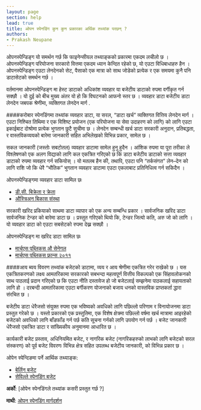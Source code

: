 ```yaml
---
layout: page
section: help
lead: true
title: ओपन स्पेनडिंग कुन कुन प्रकारका अर्थिक तथ्यांक परछन् ?
authors:
- Prakash Neupane
---
```

ओपनस्पेन्डिङ्ग यो समर्थन गर्छ कि फाइनेन्सीयल तथ्याङ्कको प्रकारमा एकदम लचीलो छ । ओपनस्पेन्डिङ्ग परियोजना सरकारो वित्तमा एकदम ध्यान केन्दित रहेको छ, यो एउटा विधिबाधाहरु हैन । ओपनस्पेन्डिङ्ग एउटा लेनदेनको सेट, पैसाको एक मात्रा को साथ जोडेको प्रत्येक र एक समयमा कुनै पनि डाटासेटको समर्थन गर्छ ।

वर्तमानमा ओपनस्पेन्डिङ्ग मा हेस्ट डाटाको अधिकांश व्यवहार या बजेटीय डाटाको रुपमा वर्गीकृत गर्न सक्छौ । यो दुई को बीच मुख्य अंतर यो हो कि विघटनको आफनो स्तर छ । व्यवहार डाटा बजेटीय डाटा लेनदेन जबपक श्रेणीमा, व्यक्तिगत लेनदेन मार्ग .

####करोबार स्पेनडिंगमा तथ्यांक
व्यवहार डाटा, या सरल, “डाटा खर्च” व्यक्तिगत वित्तिय लेनदेन मार्ग । एउटा निश्चित तिथिमा र एक विशिष्ट प्रयोजन (एक परियोजना या सेवा उदाहरण को लागि) को लागि एउटा इकाईबाट दोश्रोमा प्रत्येक भुगतान छुटै सुचीमा छ । लेनदेन सम्बन्धी खर्च डाटा सरकारी अनुदान, प्रतिबद्धता, र वास्तविकव्ययको बारेमा जानकारी सहित अभिलेखको विभिन्न प्रकार, सामेल छ ।

सकल जानकारी (जस्तोः सबटोतल) व्यवहार डाटामा सामेल हुनु हुदैन । आंशिक रुपमा या पूरा तरीका ले विश्लेषणको एक अलग विद्याको लागि कल एकत्रित गरिएको छ कि डाटा बजेटीय डाटाको सत्ता व्यवहार डाटाको रुपमा व्यवहार गर्न सकियोस् । यो मतलब हैन की, तथापि, एउटा पनि “तर्कसंगत” लेन–देन को लागि राशि जो कि धेरै “भौतिक” भुगतान व्यवहार डाटामा एउटा एकलाबाट प्रतिनिधित्व गर्न सकिदैन ।

ओपनस्पेन्डिङ्गमा व्यवहार डाटा सामिल छः

* [डी.सी. बिक्रेता र क्रेता](http://openspending.org/dc-vendors-contractors)
* [औस्त्रिअन बिकास संस्था](http://openspending.org/ada/)

सरकारी खरिद प्रकियाको साथमा डाटा व्यापार को एक अन्य सम्बन्धि प्रकार । सार्वजनिक खरिद डाटा सार्वजनिक टेन्डर को बारेमा डाटा छ । प्रस्तुत गरिएको थियो कि, टेन्डर जित्यो कति, अरु जो को लागि । यो व्यवहार डाटा को एउटा सबसेटको रुपमा देख्न सक्छौ ।

ओपनस्पेन्डिङ्ग मा खरिद डाटा सामिल छः

* [मार्चएस पब्लिकस औ सेनेगल](http://openspending.org/marches-publics-senegal/views/liste-des-attributaires)
* [मार्चएस पब्लिकस फ्रान्स २०११](http://openspending.org/marches-publics-france-2011)

####आय ब्यय विवरण तथ्यांक
बजेटको डाटामा, व्यय र आय श्रेणीमा एकत्रित गरेर राखेको छ । यस एकत्रितकरणको लक्ष्य आमतरिकामा सरकारको सबभन्दा महत्वपूर्ण वित्तीय विकल्पको एक सिंहावलोकनको साथ पाठलाई प्रदान गरिएको छ कि एउटा नीति दस्तावेज हो जो बजेटलाई सम्झनेमा पाठकलाई सहायताको लागि हो । दरबन्दी आमतरिकामा एउटा बर्गीकरण योजनाको बजाय धनको वास्तविक प्राप्तकर्ता द्धारा संरचित छ ।

बजेटीय डाटा धेरैजसो संयुक्त रुपमा एक भविष्यको अवधिको लागि पछिल्लो परिणाम र विनायोजनमा डाटा प्रस्तुत गरेको छ । यस्तो प्रकारको एक प्रस्तुतिमा, एक विशेष क्षेत्रमा पछिल्लो वर्षमा खर्च मात्रामा आइरहेको बजेटको अवधिको लागि बाँडफाँड गर्न पर्छ कति सूचना गर्नको लागि उपयोग गर्न पर्छ । बजेट जानकारी धेरैजसो एकत्रित डाटा र सांख्यिकीय अनुमानमा आधारित छ ।

कार्यकारी बजेट प्रस्ताव, अधिनियमित बजेट, र नागरिक बजेट (नागरिकहरुको लाभको लागि बजेटको सरल संस्करण) को पूर्व बजेट विवरणः विभिन्न क्षेत्र सहित उपलब्ध बजेटीय जानकारी, को विभिन्न प्रकार छ ।

ओपेन स्पेन्दिङमा पर्ने आर्थिक तथ्याङ्क:

* [बेर्लिन बजेट](http://openspending.org/berlin_de)
* [सेविल्ले स्पेनडिंग बजेट](http://openspending.org/seville-budget)

**अर्को**: [ओपेन स्पेनडिंगले तथ्यांक कसरी प्रस्तुत गर्छ ?]

**माथी**: [ओपन स्पेनडिंग मार्गदर्शन](../)
